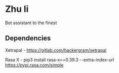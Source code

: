 # Zhu li

Bot assistant to the finest

## Dependencies

Xetrapal - https://gitlab.com/hackergram/xetrapal

Rasa X - pip3 install rasa-x==0.39.3 --extra-index-url https://pypi.rasa.com/simple